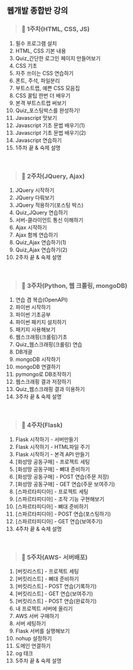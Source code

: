 ## 웹개발 종합반 강의 

>### 📌 1주차(HTML, CSS, JS)
1. 필수 프로그램 설치
2. HTML, CSS 기본 내용
3. Quiz_간단한 로그인 페이지 만들어보기
4. CSS 기초
5. 자주 쓰이는 CSS 연습하기
6. 폰트, 주석, 파일분리
7. 부트스트랩, 예쁜 CSS 모음집
8. CSS 꿀팁 한번 더 배우기
9. 본격 부트스트랩 써보기
10. Quiz_포스팅박스를 완성하기!
11. Javascript 맛보기
12. Javascript 기초 문법 배우기(1)
13. Javascript 기초 문법 배우기(2)
14. Javascript 연습하기
15. 1주차 끝 & 숙제 설명

<br/>

> ### 📌 2주차(JQuery, Ajax)
1. JQuery 시작하기 
2. JQuery 다뤄보기
3. JQuery 적용하기(포스팅 박스)
4. Quiz_JQuery 연습하기
5. 서버-클라이언트 통신 이해하기
6. Ajax 시작하기
7. Ajax 함께 연습하기
8. Quiz_Ajax 연습하기(1)
9. Quiz_Ajax 연습하기(2)
10. 2주차 끝 & 숙제 설명

<br/>

>### 📌 3주차(Python, 웹 크롤링, mongoDB)
1. 연습 겸 복습(OpenAPI)
2. 파이썬 시작하기
3. 파이썬 기초공부
4. 파이썬 패키지 설치하기
5. 패키지 사용해보기
6. 웹스크래핑(크롤링)기초
7. Quiz_웹스크래핑(크롤링) 연습
8. DB개괄
9. mongoDB 시작하기
10. mongoDB 연결하기
11. pymongo로 DB조작하기
12. 웹스크래핑 결과 저장하기
13. Quiz_웹스크래핑 결과 이용하기
14. 3주차 끝 & 숙제 설명

<br/>

>### 📌 4주차(Flask)
1. Flask 시작하기 - 서버만들기
2. Flask 시작하기 - HTML파일 주기
3. Flask 시작하기 - 본격 API 만들기
4. [화성땅 공동구매] - 프로젝트 세팅
5. [화성땅 공동구매] - 뼈대 준비하기
6. [화성땅 공동구매] - POST 연습(주문 저장)
7. [화성땅 공동구매] - GET 연습(주문 보여주기)
8. [스파르타피디아] - 프로젝트 세팅
9. [스파르타피디아] - 조작 기능 구현해보기
10. [스파르타피디아] - 뼈대 준비하기
11. [스파르타피디아] - POST 연습(포스팅하기)
12. [스파르타피디아] - GET 연습(보여주기)
13. 4주차 끝 & 숙제 설명

<br/>

>### 📌 5주차(AWS- 서버배포)
1. [버킷리스트] - 프로젝트 세팅 
2. [버킷리스트] - 뼈대 준비하기
3. [버킷리스트] - POST 연습(기록하기)
4. [버킷리스트] - GET 연습(보여주기)
5. [버킷리스트] - POST 연습(완료하기)
6. 내 프로젝트 서버에 올리기
7. AWS 서버 구매하기
8. 서버 세팅하기
9. Flask 서버를 실행해보기
10. nohup 설정하기
11. 도메인 연결하기
12. og 태크
13. 5주차 끝 & 숙제 설명